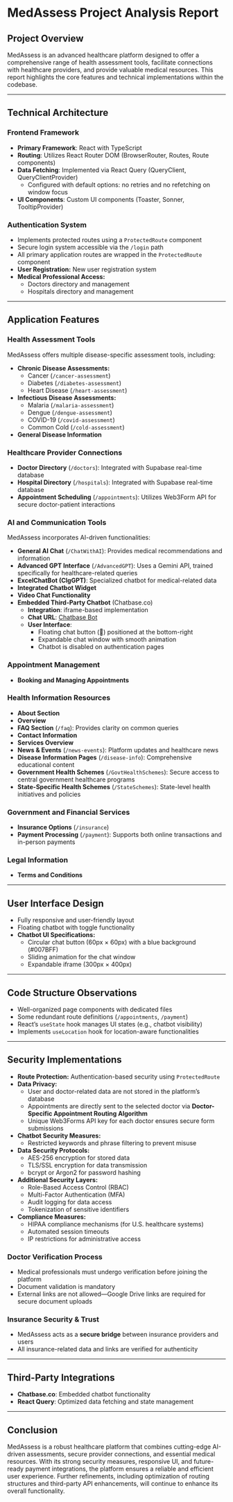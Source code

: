 # **MedAssess Project Analysis Report**

## **Project Overview**
MedAssess is an advanced healthcare platform designed to offer a comprehensive range of health assessment tools, facilitate connections with healthcare providers, and provide valuable medical resources. This report highlights the core features and technical implementations within the codebase.

---

## **Technical Architecture**

### **Frontend Framework**
- **Primary Framework**: React with TypeScript
- **Routing**: Utilizes React Router DOM (BrowserRouter, Routes, Route components)
- **Data Fetching**: Implemented via React Query (QueryClient, QueryClientProvider)
  - Configured with default options: no retries and no refetching on window focus
- **UI Components**: Custom UI components (Toaster, Sonner, TooltipProvider)

### **Authentication System**
- Implements protected routes using a `ProtectedRoute` component
- Secure login system accessible via the `/login` path
- All primary application routes are wrapped in the `ProtectedRoute` component
- **User Registration:** New user registration system
- **Medical Professional Access:**
  - Doctors directory and management
  - Hospitals directory and management

---

## **Application Features**

### **Health Assessment Tools**
MedAssess offers multiple disease-specific assessment tools, including:
- **Chronic Disease Assessments:**
  - Cancer (`/cancer-assessment`)
  - Diabetes (`/diabetes-assessment`)
  - Heart Disease (`/heart-assessment`)
- **Infectious Disease Assessments:**
  - Malaria (`/malaria-assessment`)
  - Dengue (`/dengue-assessment`)
  - COVID-19 (`/covid-assessment`)
  - Common Cold (`/cold-assessment`)
- **General Disease Information**

### **Healthcare Provider Connections**
- **Doctor Directory** (`/doctors`): Integrated with Supabase real-time database
- **Hospital Directory** (`/hospitals`): Integrated with Supabase real-time database
- **Appointment Scheduling** (`/appointments`): Utilizes Web3Form API for secure doctor-patient interactions

### **AI and Communication Tools**
MedAssess incorporates AI-driven functionalities:
- **General AI Chat** (`/ChatWithAI`): Provides medical recommendations and information
- **Advanced GPT Interface** (`/AdvancedGPT`): Uses a Gemini API, trained specifically for healthcare-related queries
- **ExcelChatBot (ClgGPT)**: Specialized chatbot for medical-related data
- **Integrated Chatbot Widget**
- **Video Chat Functionality**
- **Embedded Third-Party Chatbot** (Chatbase.co)
  - **Integration**: iframe-based implementation
  - **Chat URL**: [Chatbase Bot](https://www.chatbase.co/chatbot-iframe/FyxC_onseWv71CeYviSkg)
  - **User Interface**:
    - Floating chat button (💬) positioned at the bottom-right
    - Expandable chat window with smooth animation
    - Chatbot is disabled on authentication pages

### **Appointment Management**
- **Booking and Managing Appointments**

### **Health Information Resources**
- **About Section**
- **Overview**
- **FAQ Section** (`/faq`): Provides clarity on common queries
- **Contact Information**
- **Services Overview**
- **News & Events** (`/news-events`): Platform updates and healthcare news
- **Disease Information Pages** (`/disease-info`): Comprehensive educational content
- **Government Health Schemes** (`/GovtHealthSchemes`): Secure access to central government healthcare programs
- **State-Specific Health Schemes** (`/StateSchemes`): State-level health initiatives and policies

### **Government and Financial Services**
- **Insurance Options** (`/insurance`)
- **Payment Processing** (`/payment`): Supports both online transactions and in-person payments

### **Legal Information**
- **Terms and Conditions**

---

## **User Interface Design**
- Fully responsive and user-friendly layout
- Floating chatbot with toggle functionality
- **Chatbot UI Specifications:**
  - Circular chat button (60px × 60px) with a blue background (#007BFF)
  - Sliding animation for the chat window
  - Expandable iframe (300px × 400px)

---

## **Code Structure Observations**
- Well-organized page components with dedicated files
- Some redundant route definitions (`/appointments`, `/payment`)
- React’s `useState` hook manages UI states (e.g., chatbot visibility)
- Implements `useLocation` hook for location-aware functionalities

---

## **Security Implementations**
- **Route Protection:** Authentication-based security using `ProtectedRoute`
- **Data Privacy:**
  - User and doctor-related data are not stored in the platform’s database
  - Appointments are directly sent to the selected doctor via **Doctor-Specific Appointment Routing Algorithm**
  - Unique Web3Forms API key for each doctor ensures secure form submissions
- **Chatbot Security Measures:**
  - Restricted keywords and phrase filtering to prevent misuse
- **Data Security Protocols:**
  - AES-256 encryption for stored data
  - TLS/SSL encryption for data transmission
  - bcrypt or Argon2 for password hashing
- **Additional Security Layers:**
  - Role-Based Access Control (RBAC)
  - Multi-Factor Authentication (MFA)
  - Audit logging for data access
  - Tokenization of sensitive identifiers
- **Compliance Measures:**
  - HIPAA compliance mechanisms (for U.S. healthcare systems)
  - Automated session timeouts
  - IP restrictions for administrative access

### **Doctor Verification Process**
- Medical professionals must undergo verification before joining the platform
- Document validation is mandatory
- External links are not allowed—Google Drive links are required for secure document uploads

### **Insurance Security & Trust**
- MedAssess acts as a **secure bridge** between insurance providers and users
- All insurance-related data and links are verified for authenticity

---

## **Third-Party Integrations**
- **Chatbase.co**: Embedded chatbot functionality
- **React Query**: Optimized data fetching and state management

---

## **Conclusion**
MedAssess is a robust healthcare platform that combines cutting-edge AI-driven assessments, secure provider connections, and essential medical resources. With its strong security measures, responsive UI, and future-ready payment integrations, the platform ensures a reliable and efficient user experience. Further refinements, including optimization of routing structures and third-party API enhancements, will continue to enhance its overall functionality.

